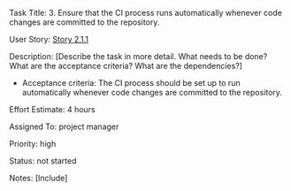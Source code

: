 Task Title: 3.	Ensure that the CI process runs automatically whenever code changes are committed to the repository.

User Story: [Story 2.1.1](../../stories/story_2.1.1.md)

Description: [Describe the task in more detail. What needs to be done? What are the acceptance criteria? What are the dependencies?]
* Acceptance criteria: The CI process should be set up to run automatically whenever code changes are committed to the repository.

Effort Estimate: 4 hours

Assigned To: project manager

Priority: high

Status: not started

Notes: [Include]